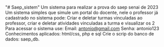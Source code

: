 "# Saep_sistem" 
Um sistema para realizar a prova do saep senai de 2023
Um sistema simples que simule um portal do docente, nele o professor já cadastrado no sistema pode:
Criar e deletar turmas vinculadas ao professor, criar e deletar atividades vinculadas a turma e visualizar os 2
Para acessar o sistema use:
Email: antonio@gmail.com
Senha: antonio123
Conhecimentos aplicados: html/css, php e sql 
Crie o scrip do banco de dados: saep_db. 
